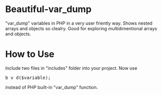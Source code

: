 # Beautiful-var_dump
"var_dump" variables in PHP in a very user friently way. Shows nested arrays and objects so clealry. Good for exploring multidimentional arrays and objects.
# How to Use
Include two files in "includes" folder into your project. Now use <pre>b_v_d($variable);</pre> instead of PHP built-in "var_dump" function.
